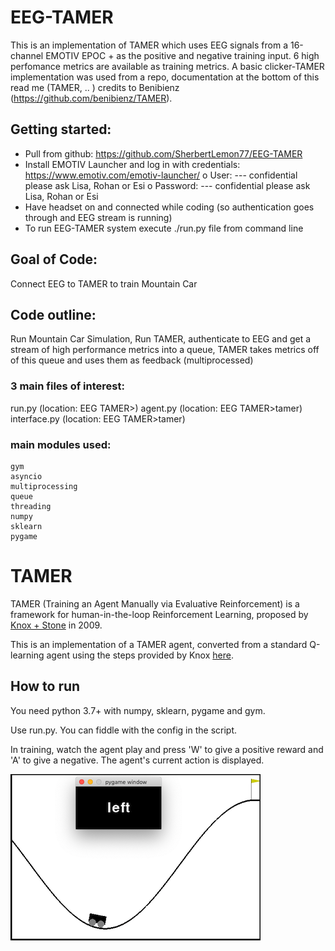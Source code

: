 # EEG-TAMER
This is an implementation of TAMER which uses EEG signals from a 16-channel EMOTIV EPOC + as the positive and negative training input. 6 high perfomance metrics are available as training metrics. 
A basic clicker-TAMER implementation was used from a repo, documentation at the bottom of this read me (TAMER, .. ) credits to Benibienz (https://github.com/benibienz/TAMER). 

## Getting started:
-	Pull from github: https://github.com/SherbertLemon77/EEG-TAMER
-	Install EMOTIV Launcher and log in with credentials: https://www.emotiv.com/emotiv-launcher/
o	User:  --- confidential please ask Lisa, Rohan or Esi
o	Password: --- confidential please ask Lisa, Rohan or Esi
-	Have headset on and connected while coding (so authentication goes through and EEG stream is running)
-	To run EEG-TAMER system execute ./run.py file from command line
	 
## Goal of Code: 
Connect EEG to TAMER to train Mountain Car

## Code outline: 
Run Mountain Car Simulation, Run TAMER, authenticate to EEG and get a stream of high performance metrics into a queue, TAMER takes metrics off of this queue and uses them as feedback (multiprocessed)

### 3 main files of interest: 
run.py		(location: EEG TAMER>)
agent.py	(location: EEG TAMER>tamer)
interface.py	(location: EEG TAMER>tamer)

### main modules used: 
	gym
	asyncio
	multiprocessing
	queue
	threading
  	numpy
  	sklearn
  	pygame
	
# TAMER
TAMER (Training an Agent Manually via Evaluative Reinforcement) is a framework for human-in-the-loop Reinforcement Learning, proposed by [Knox + Stone](http://www.cs.utexas.edu/~sniekum/classes/RLFD-F16/papers/Knox09.pdf) in 2009. 

This is an implementation of a TAMER agent, converted from a standard Q-learning agent using the steps provided by Knox [here](http://www.cs.utexas.edu/users/bradknox/kcap09/Knox_and_Stone,_K-CAP_2009.html).



## How to run
You need python 3.7+ with numpy, sklearn, pygame and gym.

Use run.py. You can fiddle with the config in the script.

In training, watch the agent play and press 'W' to give a positive reward and 'A' to give a negative. The agent's current action is displayed.

![Screenshot of TAMER](screenshot.png)
